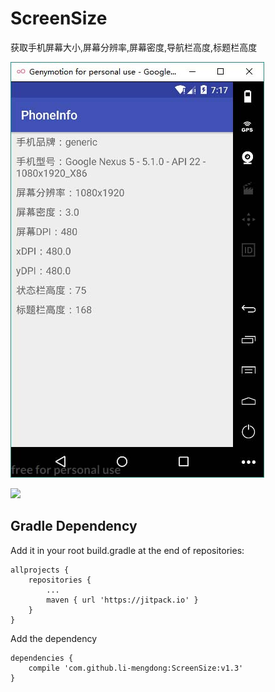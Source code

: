 # ScreenSize
获取手机屏幕大小,屏幕分辨率,屏幕密度,导航栏高度,标题栏高度

![image](https://github.com/li-mengdong/ScreenSize/blob/master/image/image.jpg)

[![](https://jitpack.io/v/li-mengdong/ScreenSize.svg)](https://jitpack.io/#li-mengdong/ScreenSize)

## Gradle Dependency
Add it in your root build.gradle at the end of repositories:
```
allprojects {
	repositories {
		...
		maven { url 'https://jitpack.io' }
	}
}
```
Add the dependency
```
dependencies {
	compile 'com.github.li-mengdong:ScreenSize:v1.3'
}
```
